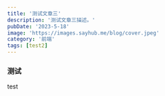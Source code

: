 ```yaml
---
title: '测试文章三'
description: '测试文章三描述。'
pubDate: '2023-5-18'
image: 'https://images.sayhub.me/blog/cover.jpeg'
category: '前端'
tags: [test2]
---
```


### 测试

test
